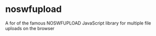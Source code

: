 # noswfupload
A for of the famous NOSWFUPLOAD JavaScript library for multiple file uploads on the browser
